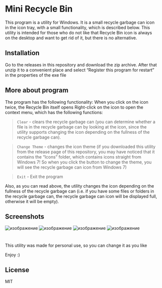 
# Mini Recycle Bin

This program is a utility for Windows. It is a small recycle garbage can icon in the icon tray, with a small functionality, which is described below. This utility is intended for those who do not like that Recycle Bin icon is always on the desktop and want to get rid of it, but there is no alternative. 

## Installation

Go to the releases in this repository and download the zip archive. After that unzip it to a convenient place and select “Register this program for restart” in the properties of the exe file

## More about program

The program has the following functionality:
When you click on the icon twice, the Recycle Bin itself opens
Right-click on the icon to open the context menu, which has the following functions:

> `Clear` - clears the recycle garbage can (you can determine whether a file is in the recycle garbage can by looking at the icon, since the utility supports changing the icon depending on the fullness of the recycle garbage can).

> `Change Theme` - changes the icon theme (if you downloaded this utility from the release page of this repository, you may have noticed that it contains the “Icons” folder, which contains icons straight from Windows 7! So when you click the button to change the theme, you will see the recycle garbage can icon from Windows 7)

> `Exit` - Exit the program

Also, as you can read above, the utility changes the icon depending on the fullness of the recycle garbage can (i.e. if you have some files or folders in the recycle garbage can, the recycle garbage can icon will be displayed full, otherwise it will be empty).

## Screenshots

![изображение](https://github.com/user-attachments/assets/38948e26-6b24-4dad-98f7-7175d90f6782)
![изображение](https://github.com/user-attachments/assets/d742d295-87cc-4185-b817-fcbf39acf372)
![изображение](https://github.com/user-attachments/assets/a608eceb-731a-4423-b6f9-a6e74caad3d4)
![изображение](https://github.com/user-attachments/assets/472c24af-3fbf-4d45-a7bd-484906b053c9)

#

This utility was made for personal use, so you can change it as you like

Enjoy :)

## License

MIT
